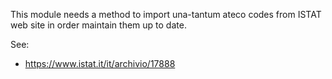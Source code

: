 This module needs a method to import una-tantum ateco codes from ISTAT
web site in order maintain them up to date.

See:

- <https://www.istat.it/it/archivio/17888>
